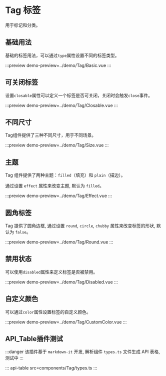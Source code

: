 # Tag 标签

用于标记和分类。

## 基础用法

基础的标签用法，可以通过`type`属性设置不同的标签类型。

:::preview
demo-preview=../demo/Tag/Basic.vue
:::

## 可关闭标签

设置`closable`属性可以定义一个标签是否可关闭，关闭时会触发`close`事件。

:::preview
demo-preview=../demo/Tag/Closable.vue
:::

## 不同尺寸

Tag组件提供了三种不同尺寸，用于不同场景。

:::preview
demo-preview=../demo/Tag/Size.vue
:::

## 主题

Tag 组件提供了两种主题：`filled`（填充）和 `plain`（描边）。

通过设置 `effect` 属性来改变主题, 默认为 `filled`。

:::preview
demo-preview=../demo/Tag/Effect.vue
:::

## 圆角标签

Tag 提供了圆角边框, 通过设置 `round`, `circle`, `chubby` 属性来改变标签的形状, 默认为 `false`。

:::preview
demo-preview=../demo/Tag/Round.vue
:::

## 禁用状态

可以使用`disabled`属性来定义标签是否被禁用。

:::preview
demo-preview=../demo/Tag/Disabled.vue
:::

## 自定义颜色

可以通过`color`属性设置标签的自定义颜色。

:::preview
demo-preview=../demo/Tag/CustomColor.vue
:::

## API_Table插件测试

:::danger
该插件基于 `markdown-it` 开发, 解析组件 `types.ts` 文件生成 API 表格, 测试中
:::

::: api-table src=components/Tag/types.ts
:::
